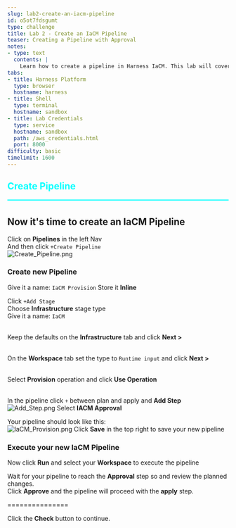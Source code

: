 ```yaml
---
slug: lab2-create-an-iacm-pipeline
id: o5ot7fdsgumt
type: challenge
title: Lab 2 - Create an IaCM Pipeline
teaser: Creating a Pipeline with Approval
notes:
- type: text
  contents: |
    Learn how to create a pipeline in Harness IaCM. This lab will cover the basics of pipeline configuration, including how to trigger deployments and manage infrastructure changes effectively.
tabs:
- title: Harness Platform
  type: browser
  hostname: harness
- title: Shell
  type: terminal
  hostname: sandbox
- title: Lab Credentials
  type: service
  hostname: sandbox
  path: /aws_credentials.html
  port: 8000
difficulty: basic
timelimit: 1600
---
```


<style type="text/css" rel="stylesheet">
hr.cyan { background-color: cyan; color: cyan; height: 2px; margin-bottom: -10px; }
h2.cyan { color: cyan; }
</style><h2 class="cyan">Create Pipeline</h2>
<hr class="cyan">
<br>

## Now it's time to create an IaCM Pipeline
Click on **Pipelines** in the left Nav <br>
And then click ```+Create Pipeline``` <br>
![Create_Pipeline.png](https://raw.githubusercontent.com/jtitra/field-workshops/main/se-workshop-iacm/assets/images/Create_Pipeline.png)

### Create new Pipeline
Give it a name: ```IaCM Provision```
Store it **Inline**

Click ```+Add Stage``` <br>
Choose **Infrastructure** stage type <br>
Give it a name: ```IaCM``` <br><br>

Keep the defaults on the **Infrastructure** tab and click **Next >** <br><br>

On the **Workspace** tab set the type to ```Runtime input``` and click **Next >** <br><br>

Select **Provision** operation and click **Use Operation** <br><br>

In the pipeline click ```+``` between plan and apply and **Add Step** <br>
![Add_Step.png](https://raw.githubusercontent.com/jtitra/field-workshops/main/se-workshop-iacm/assets/images/Add_Step.png)
Select **IACM Approval** <br>

Your pipeline should look like this: <br>
![IaCM_Provision.png](https://raw.githubusercontent.com/jtitra/field-workshops/main/se-workshop-iacm/assets/images/IaCM_Provision.png)
Click **Save** in the top right to save your new pipeline <br>

### Execute your new IaCM Pipeline
Now click **Run** and select your **Workspace** to execute the pipeline <br>

Wait for your pipeline to reach the **Approval** step so and review the planned changes. <br>
Click **Approve** and the pipeline will proceed with the **apply** step. <br>

===============

Click the **Check** button to continue.
